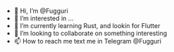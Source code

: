 - 👋 Hi, I’m @Fugguri
- 👀 I’m interested in ...
- 🌱 I’m currently learning Rust, and lookin for Flutter
- 💞️ I’m looking to collaborate on something interesting
- 📫 How to reach me text me in Telegram @Fugguri 

<!---
Fugguri/Fugguri is a ✨ special ✨ repository because its `README.md` (this file) appears on your GitHub profile.
You can click the Preview link to take a look at your changes.
--->
